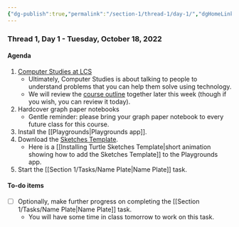 ```yaml
---
{"dg-publish":true,"permalink":"/section-1/thread-1/day-1/","dgHomeLink":false}
---
```


### Thread 1, Day 1 - Tuesday, October 18, 2022
#### Agenda
1. [Computer Studies at LCS](https://www.icloud.com/iclouddrive/03cJy0MNu2Zaqn1e-YJNMXGMA#Computer_Studies_at_LCS)
	- Ultimately, Computer Studies is about talking to people to understand problems that you can help them solve using technology.
	- We will review the [course outline](https://tinyurl.com/lcscs22-g11-sco) together later this week (though if you wish, you can review it today).
2. Hardcover graph paper notebooks
	- Gentle reminder: please bring your graph paper notebook to every future class for this course.
3. Install the [[Playgrounds\|Playgrounds app]].
4. Download the [Sketches Template](https://www.icloud.com/iclouddrive/030Bsp7EIEhY1TnLkzuz9v76w#Turtle_Sketches_Template_v4-1).
	- Here is a [[Installing Turtle Sketches Template\|short animation showing how to add the Sketches Template]] to the Playgrounds app.
5. Start the [[Section 1/Tasks/Name Plate\|Name Plate]] task. 
#### To-do items
- [ ] Optionally, make further progress on completing the [[Section 1/Tasks/Name Plate\|Name Plate]] task.
	- You will have some time in class tomorrow to work on this task.